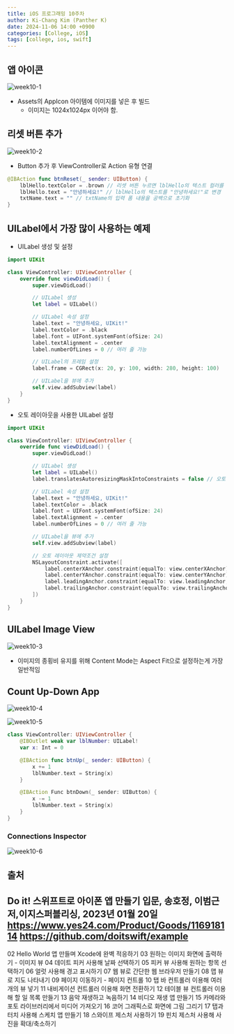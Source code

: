 ```yaml
---
title: iOS 프로그래밍 10주차
author: Ki-Chang Kim (Panther K)
date: 2024-11-06 14:00 +0900
categories: [College, iOS]
tags: [college, ios, swift]
---
```


## 앱 아이콘

![week10-1](/assets/img/post/24-11-06/1.png)

- Assets의 AppIcon 아이템에 이미지를 넣은 후 빌드
    + 이미지는 1024x1024px 이어야 함.

## 리셋 버튼 추가

![week10-2](/assets/img/post/24-11-06/2.png)

- Button 추가 후 ViewController로 Action 유형 연결

```swift
@IBAction func btnReset(_ sender: UIButton) {
    lblHello.textColor = .brown // 리셋 버튼 누르면 lblHello의 텍스트 컬러를 brown으로 변경
    lblHello.text = "안녕하세요!" // lblHello의 텍스트를 "안녕하세요!"로 변경
    txtName.text = "" // txtName의 입력 폼 내용을 공백으로 초기화
}
```

## UILabel에서 가장 많이 사용하는 예제

- UILabel 생성 및 설정

```swift
import UIKit

class ViewController: UIViewController {
    override func viewDidLoad() {
        super.viewDidLoad()

        // UILabel 생성
        let label = UILabel()

        // UILabel 속성 설정
        label.text = "안녕하세요, UIKit!"
        label.textColor = .black
        label.font = UIFont.systemFont(ofSize: 24)
        label.textAlignment = .center
        label.numberOfLines = 0 // 여러 줄 가능

        // UILabel의 프레임 설정
        label.frame = CGRect(x: 20, y: 100, width: 280, height: 100)

        // UILabel을 뷰에 추가
        self.view.addSubview(label)
    }
}
```

- 오토 레이아웃을 사용한 UILabel 설정

```swift
import UIKit

class ViewController: UIViewController {
    override func viewDidLoad() {
        super.viewDidLoad()

        // UILabel 생성
        let label = UILabel()
        label.translatesAutoresizingMaskIntoConstraints = false // 오토 레이아웃 사용

        // UILabel 속성 설정
        label.text = "안녕하세요, UIKit!"
        label.textColor = .black
        label.font = UIFont.systemFont(ofSize: 24)
        label.textAlignment = .center
        label.numberOfLines = 0 // 여러 줄 가능

        // UILabel을 뷰에 추가
        self.view.addSubview(label)

        // 오토 레이아웃 제약조건 설정
        NSLayoutConstraint.activate([
            label.centerXAnchor.constraint(equalTo: view.centerXAnchor),
            label.centerYAnchor.constraint(equalTo: view.centerYAnchor),
            label.leadingAnchor.constraint(equalTo: view.leadingAnchor, constant: 20),
            label.trailingAnchor.constraint(equalTo: view.trailingAnchor, constant: -20)
        ])
    }
}
```

## UILabel Image View

![week10-3](/assets/img/post/24-11-06/3.png)

- 이미지의 종횡비 유지를 위해 Content Mode는 Aspect Fit으로 설정하는게 가장 일반적임

## Count Up-Down App

![week10-4](/assets/img/post/24-11-06/4.png)

![week10-5](/assets/img/post/24-11-06/5.png)

```swift
class ViewController: UIViewController {
    @IBOutlet weak var lblNumber: UILabel!
    var x: Int = 0

    @IBAction func btnUp(_ sender: UIButton) {
        x += 1
        lblNumber.text = String(x)
    }

    @IBAction Func btnDown(_ sender: UIButton) {
        x -= 1
        lblNumber.text = String(x)
    }
}
```

### Connections Inspector

![week10-6](/assets/img/post/24-11-06/6.png)

## 출처

Do it! 스위프트로 아이폰 앱 만들기 입문, 송호정, 이범근 저,이지스퍼블리싱, 2023년 01월 20일
https://www.yes24.com/Product/Goods/116918114
https://github.com/doitswift/example
----------------------------------------
02 Hello World 앱 만들며 Xcode에 완벽 적응하기
03 원하는 이미지 화면에 출력하기 - 이미지 뷰
04 데이트 피커 사용해 날짜 선택하기
05 피커 뷰 사용해 원하는 항목 선택하기
06 얼럿 사용해 경고 표시하기
07 웹 뷰로 간단한 웹 브라우저 만들기
08 맵 뷰로 지도 나타내기
09 페이지 이동하기 - 페이지 컨트롤
10 탭 바 컨트롤러 이용해 여러 개의 뷰 넣기
11 내비게이션 컨트롤러 이용해 화면 전환하기
12 테이블 뷰 컨트롤러 이용해 할 일 목록 만들기
13 음악 재생하고 녹음하기
14 비디오 재생 앱 만들기
15 카메라와 포토 라이브러리에서 미디어 가져오기
16 코어 그래픽스로 화면에 그림 그리기
17 탭과 터치 사용해 스케치 앱 만들기
18 스와이프 제스처 사용하기
19 핀치 제스처 사용해 사진을 확대/축소하기